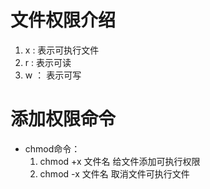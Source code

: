 # 文件权限介绍
1. x : 表示可执行文件
2. r : 表示可读
3. w ： 表示可写


# 添加权限命令
- chmod命令：
    1. chmod +x 文件名   给文件添加可执行权限
    2. chmod -x 文件名   取消文件可执行文件
